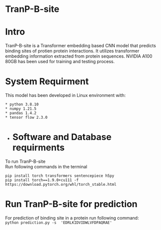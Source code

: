 # TranP-B-site
# Intro
TranP-B-site is a Transformer embedding based CNN model that predicts binding sites of protien protein interactions. It utilizes transformer embedding information extracted from protein sequences.
NVIDIA A100 80GB has been used for training and testing process.
# System Requirment
This model has been developed in Linux environment with:  
```
* python 3.8.10
* numpy 1.21.5
* pandas 1.4.2
* tensor flow 2.3.0
```  
* # Software and Database requirments  
To run TranP-B-site  
Run following commands in the terminal  
```
pip install torch transformers sentencepiece h5py  
pip install torch==1.9.0+cu111 -f https://download.pytorch.org/whl/torch_stable.html
```  
# Run TranP-B-site for prediction
For prediction of binding site in a protein run following command:  
``` python prediction.py -s  'EDRLKIDVIDWLVFDPAQRAE' ```  
